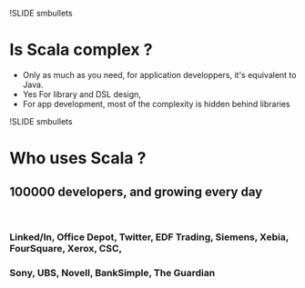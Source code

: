 !SLIDE smbullets
# Is Scala complex ?

* Only as much as you need, for application developpers, it's equivalent to Java.
* Yes For library and DSL design, 
* For app development, most of the complexity is hidden behind libraries

<!--
SLIDE smbullets
# Is Scala mature ?

* The language is mature
* Libraries & frameworks are getting there
-->

!SLIDE smbullets
# Who uses Scala ?

## 100000 developers, and growing every day

<br>

### Linked/In, Office Depot, Twitter, EDF Trading, Siemens, Xebia, FourSquare, Xerox, CSC, 
### Sony, UBS, Novell, BankSimple, The Guardian
